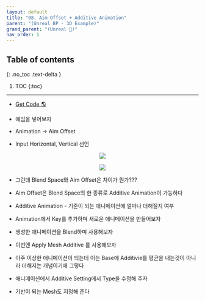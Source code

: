 ```yaml
---
layout: default
title: "08. Aim Offset + Additive Animation"
parent: "(Unreal BP - 3D Example)"
grand_parent: "(Unreal 🚀)"
nav_order: 1
---
```


## Table of contents
{: .no_toc .text-delta }

1. TOC
{:toc}

---

* [Get Code 🌎](https://github.com/Arthur880708/Unreal_Blueprint_2/tree/10)

* 애임을 넣어보자
* Animation -> Aim Offset
* Input Horizontal, Vertical 선언

<p align="center">
  <img src="https://taehyungs-programming-blog.github.io/blog/assets/images/unreal/bp-3/bp3-8-1.png"/>
</p>

<p align="center">
  <img src="https://taehyungs-programming-blog.github.io/blog/assets/images/unreal/bp-3/bp3-8-2.png"/>
</p>

* 그런데 Blend Space와 Aim Offset은 차이가 뭔가???
* Aim Offset은 Blend Space의 한 종류로 Additive Animation이 가능하다
* Additive Animation - 기준이 되는 애니메이션에 얼마나 더해질지 여부

* Animation에서 Key를 추가하며 새로운 애니메이션을 만들어보자
* 생성한 애니메이션을 Blend하며 사용해보자
* 이번엔 Apply Mesh Additive 를 사용해보자
* 아주 이상한 애니메이션이 되는데 이는 Base에 Additivie를 평균을 내는것이 아니라 더해지는 개념이기에 그렇다
* 애니메이션에서 Additive Setting에서 Type을 수정해 주자
* 기반이 되는 Mesh도 지정해 준다